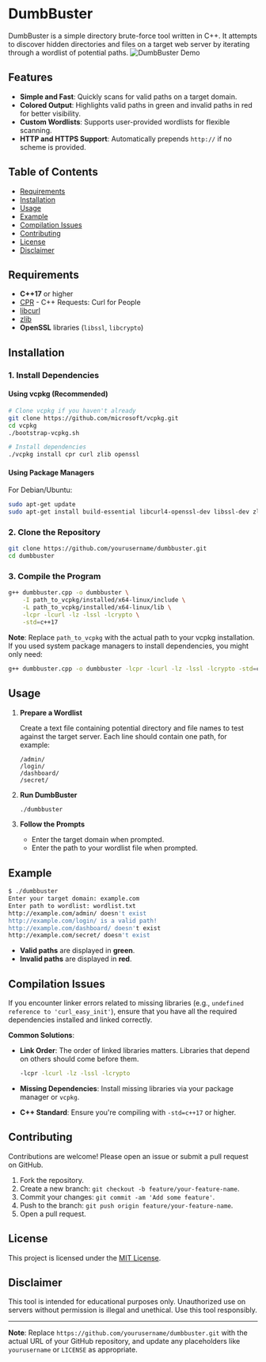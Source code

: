 # DumbBuster
DumbBuster is a simple directory brute-force tool written in C++. It attempts to discover hidden directories and files on a target web server by iterating through a wordlist of potential paths.
![DumbBuster Demo](/demo.gif)

## Features

- **Simple and Fast**: Quickly scans for valid paths on a target domain.
- **Colored Output**: Highlights valid paths in green and invalid paths in red for better visibility.
- **Custom Wordlists**: Supports user-provided wordlists for flexible scanning.
- **HTTP and HTTPS Support**: Automatically prepends `http://` if no scheme is provided.

## Table of Contents

- [Requirements](#requirements)
- [Installation](#installation)
- [Usage](#usage)
- [Example](#example)
- [Compilation Issues](#compilation-issues)
- [Contributing](#contributing)
- [License](#license)
- [Disclaimer](#disclaimer)

## Requirements

- **C++17** or higher
- [CPR](https://github.com/libcpr/cpr) - C++ Requests: Curl for People
- [libcurl](https://curl.se/libcurl/)
- [zlib](https://zlib.net/)
- **OpenSSL** libraries (`libssl`, `libcrypto`)

## Installation

### 1. Install Dependencies

#### Using vcpkg (Recommended)

```bash
# Clone vcpkg if you haven't already
git clone https://github.com/microsoft/vcpkg.git
cd vcpkg
./bootstrap-vcpkg.sh

# Install dependencies
./vcpkg install cpr curl zlib openssl
```

#### Using Package Managers

For Debian/Ubuntu:

```bash
sudo apt-get update
sudo apt-get install build-essential libcurl4-openssl-dev libssl-dev zlib1g-dev
```

### 2. Clone the Repository

```bash
git clone https://github.com/yourusername/dumbbuster.git
cd dumbbuster
```

### 3. Compile the Program

```bash
g++ dumbbuster.cpp -o dumbbuster \
    -I path_to_vcpkg/installed/x64-linux/include \
    -L path_to_vcpkg/installed/x64-linux/lib \
    -lcpr -lcurl -lz -lssl -lcrypto \
    -std=c++17
```

**Note**: Replace `path_to_vcpkg` with the actual path to your vcpkg installation. If you used system package managers to install dependencies, you might only need:

```bash
g++ dumbbuster.cpp -o dumbbuster -lcpr -lcurl -lz -lssl -lcrypto -std=c++17
```

## Usage

1. **Prepare a Wordlist**

   Create a text file containing potential directory and file names to test against the target server. Each line should contain one path, for example:

   ```
   /admin/
   /login/
   /dashboard/
   /secret/
   ```

2. **Run DumbBuster**

   ```bash
   ./dumbbuster
   ```

3. **Follow the Prompts**

   - Enter the target domain when prompted.
   - Enter the path to your wordlist file when prompted.

## Example

```bash
$ ./dumbbuster
Enter your target domain: example.com
Enter path to wordlist: wordlist.txt
http://example.com/admin/ doesn't exist
http://example.com/login/ is a valid path!
http://example.com/dashboard/ doesn't exist
http://example.com/secret/ doesn't exist
```

- **Valid paths** are displayed in **green**.
- **Invalid paths** are displayed in **red**.

## Compilation Issues

If you encounter linker errors related to missing libraries (e.g., `undefined reference to 'curl_easy_init'`), ensure that you have all the required dependencies installed and linked correctly.

**Common Solutions**:

- **Link Order**: The order of linked libraries matters. Libraries that depend on others should come before them.

  ```bash
  -lcpr -lcurl -lz -lssl -lcrypto
  ```

- **Missing Dependencies**: Install missing libraries via your package manager or `vcpkg`.

- **C++ Standard**: Ensure you're compiling with `-std=c++17` or higher.

## Contributing

Contributions are welcome! Please open an issue or submit a pull request on GitHub.

1. Fork the repository.
2. Create a new branch: `git checkout -b feature/your-feature-name`.
3. Commit your changes: `git commit -am 'Add some feature'`.
4. Push to the branch: `git push origin feature/your-feature-name`.
5. Open a pull request.

## License

This project is licensed under the [MIT License](LICENSE).

## Disclaimer

This tool is intended for educational purposes only. Unauthorized use on servers without permission is illegal and unethical. Use this tool responsibly.

---

**Note**: Replace `https://github.com/yourusername/dumbbuster.git` with the actual URL of your GitHub repository, and update any placeholders like `yourusername` or `LICENSE` as appropriate.
